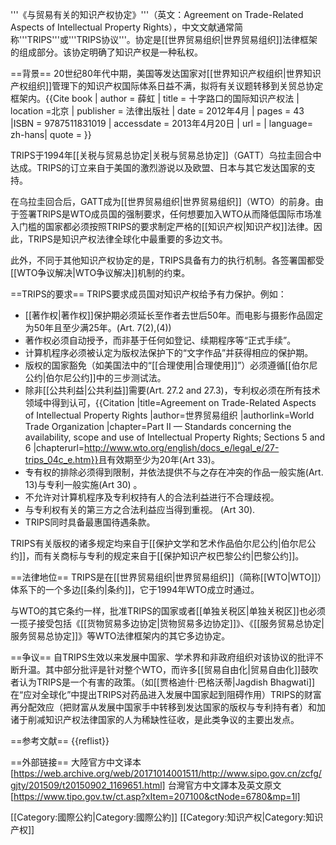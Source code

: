 '''《与贸易有关的知识产权协定》'''（英文：Agreement on Trade-Related Aspects of Intellectual Property Rights），中文文献通常简称'''TRIPS'''或'''TRIPS协议'''。协定是[[世界贸易组织|世界贸易组织]]法律框架的组成部分。该协定明确了知识产权是一种私权。

==背景==
20世纪80年代中期，美国等发达国家对[[世界知识产权组织|世界知识产权组织]]管理下的知识产权国际体系日益不满，拟将有关议题转移到关贸总协定框架内。<ref name=cross>{{Cite book | author = 薛虹 | title = 十字路口的国际知识产权法 | location =北京 | publisher = 法律出版社 | date = 2012年4月 | pages = 43 |ISBN = 9787511831019 | accessdate = 2013年4月20日 | url =  | language= zh-hans| quote =  }}</ref>

TRIPS于1994年[[关税与贸易总协定|关税与贸易总协定]]（GATT）乌拉圭回合中达成。TRIPS的订立来自于美国的激烈游说以及欧盟、日本与其它发达国家的支持。

在乌拉圭回合后，GATT成为[[世界贸易组织|世界贸易组织]]（WTO）的前身。由于签署TRIPS是WTO成员国的强制要求，任何想要加入WTO从而降低国际市场准入门槛的国家都必须按照TRIPS的要求制定严格的[[知识产权|知识产权]]法律。因此，TRIPS是知识产权法律全球化中最重要的多边文书。

此外，不同于其他知识产权协定的是，TRIPS具备有力的执行机制。各签署国都受[[WTO争议解决|WTO争议解决]]机制的约束。

==TRIPS的要求==
TRIPS要求成员国对知识产权给予有力保护。例如：

* [[著作权|著作权]]保护期必须延长至作者去世后50年。而电影与摄影作品固定为50年且至少满25年。(Art. 7(2),(4))
* 著作权必须自动授予，而非基于任何如登记、续期程序等“正式手续”。
* 计算机程序必须被认定为版权法保护下的“文字作品”并获得相应的保护期。
* 版权的国家豁免（如美国法中的“[[合理使用|合理使用]]”）必须遵循[[伯尔尼公约|伯尔尼公约]]中的三步测试法。
* 除非[[公共利益|公共利益]]需要(Art. 27.2 and 27.3)，专利权必须在所有技术领域中得到认可，<ref>{{Citation
|title=Agreement on Trade-Related Aspects of Intellectual Property Rights
|author=世界贸易组织
|authorlink=World Trade Organization
|chapter=Part II — Standards concerning the availability, scope and use of Intellectual Property Rights; Sections 5 and 6
|chapterurl=http://www.wto.org/english/docs_e/legal_e/27-trips_04c_e.htm}}</ref>且有效期至少为20年(Art 33)。
* 专有权的排除必须得到限制，并依法提供不与之存在冲突的作品一般实施(Art. 13)与专利一般实施(Art 30) 。
* 不允许对计算机程序及专利权持有人的合法利益进行不合理歧视。
* 与专利权有关的第三方之合法利益应当得到重视。 (Art 30).
* TRIPS同时具备最惠国待遇条款。

TRIPS有关版权的诸多规定均来自于[[保护文学和艺术作品伯尔尼公约|伯尔尼公约]]，而有关商标与专利的规定来自于[[保护知识产权巴黎公约|巴黎公约]]。

==法律地位==
TRIPS是在[[世界贸易组织|世界贸易组织]]（简称[[WTO|WTO]]）体系下的一个多边[[条约|条约]]，它于1994年WTO成立时通过。

与WTO的其它条约一样，批准TRIPS的国家或者[[单独关税区|单独关税区]]也必须一揽子接受包括《[[货物贸易多边协定|货物贸易多边协定]]》、《[[服务贸易总协定|服务贸易总协定]]》等WTO法律框架内的其它多边协定。

==争议==
自TRIPS生效以来发展中国家、学术界和非政府组织对该协议的批评不断升温。其中部分批评是针对整个WTO，而许多[[贸易自由化|贸易自由化]]鼓吹者认为TRIPS是一个有害的政策。（如[[贾格迪什·巴格沃蒂|Jagdish Bhagwati]]在“应对全球化”中提出TRIPS对药品进入发展中国家起到阻碍作用）TRIPS的财富再分配效应（把财富从发展中国家手中转移到发达国家的版权与专利持有者）和加诸于削减知识产权法律国家的人为稀缺性征收，是此类争议的主要出发点。

==参考文献==
{{reflist}}

==外部链接==
大陸官方中文译本 [https://web.archive.org/web/20171014001511/http://www.sipo.gov.cn/zcfg/gjty/201509/t20150902_1169651.html]
台灣官方中文譯本及英文原文 [https://www.tipo.gov.tw/ct.asp?xItem=207100&ctNode=6780&mp=1l]

[[Category:國際公約|Category:國際公約]]
[[Category:知识产权|Category:知识产权]]